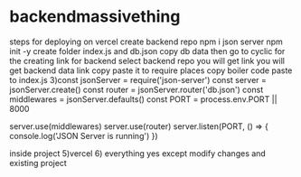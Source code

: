 # backendmassivething

steps for deploying on vercel
create backend repo
npm i json server 
 npm init -y 
create folder index.js and db.json copy db data
then go to cyclic for the creating link for backend select backend repo you will get link
you will get backend data link copy paste it to require places
 copy boiler code paste to index.js
3)const jsonServer = require('json-server')
const server = jsonServer.create()
const router = jsonServer.router('db.json')
const middlewares = jsonServer.defaults()
const PORT = process.env.PORT || 8000

server.use(middlewares)
server.use(router)
server.listen(PORT, () => {
  console.log('JSON Server is running')
})


inside project
5)vercel
6) everything yes except modify changes and existing project

